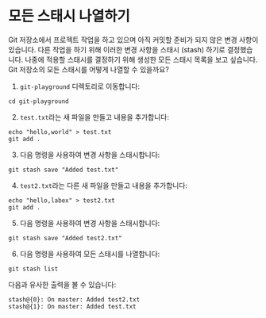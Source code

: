 # 모든 스태시 나열하기

Git 저장소에서 프로젝트 작업을 하고 있으며 아직 커밋할 준비가 되지 않은 변경 사항이 있습니다. 다른 작업을 하기 위해 이러한 변경 사항을 스태시 (stash) 하기로 결정했습니다. 나중에 적용할 스태시를 결정하기 위해 생성한 모든 스태시 목록을 보고 싶습니다. Git 저장소의 모든 스태시를 어떻게 나열할 수 있을까요?

1. `git-playground` 디렉토리로 이동합니다:

```
cd git-playground
```

2. `test.txt`라는 새 파일을 만들고 내용을 추가합니다:

```
echo "hello,world" > test.txt
git add .
```

3. 다음 명령을 사용하여 변경 사항을 스태시합니다:

```
git stash save "Added test.txt"
```

4. `test2.txt`라는 다른 새 파일을 만들고 내용을 추가합니다:

```
echo "hello,labex" > test2.txt
git add .
```

5. 다음 명령을 사용하여 변경 사항을 스태시합니다:

```
git stash save "Added test2.txt"
```

6. 다음 명령을 사용하여 모든 스태시를 나열합니다:

```
git stash list
```

다음과 유사한 출력을 볼 수 있습니다:

```
stash@{0}: On master: Added test2.txt
stash@{1}: On master: Added test.txt
```
